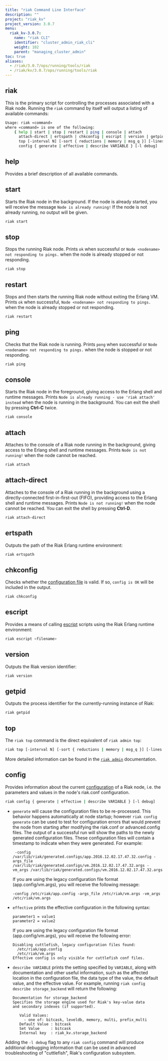 ```yaml
---
title: "riak Command Line Interface"
description: ""
project: "riak_kv"
project_version: 3.0.7
menu:
  riak_kv-3.0.7:
    name: "riak CLI"
    identifier: "cluster_admin_riak_cli"
    weight: 102
    parent: "managing_cluster_admin"
toc: true
aliases:
  - /riak/3.0.7/ops/running/tools/riak
  - /riak/kv/3.0.7/ops/running/tools/riak
---
```


[configuration file]: {{<baseurl>}}riak/kv/3.0.7/configuring/reference/
[escript]: http://www.erlang.org/doc/man/escript.html
[`riak admin`]: {{<baseurl>}}riak/kv/3.0.7/using/admin/riak-admin/#top
[configuration]: {{<baseurl>}}riak/kv/3.0.7/configuring/reference/

## riak

This is the primary script for controlling the processes associated with a Riak node. Running the `riak` command by itself will output a listing of available commands:

```bash
Usage: riak «command»
where «command» is one of the following:
    { help | start | stop | restart | ping | console | attach
      attach-direct | ertspath | chkconfig | escript | version | getpid
      top [-interval N] [-sort { reductions | memory | msg_q }] [-lines N] } |
      config { generate | effective | describe VARIABLE } [-l debug]
```

## help

Provides a brief description of all available commands.

## start

Starts the Riak node in the background. If the node is already started, you will receive the message `Node is already running!` If the node is not already running, no output will be given.

```bash
riak start
```

## stop

Stops the running Riak node. Prints `ok` when successful or `Node <nodename> not responding to pings.` when the node is already stopped or not responding.

```bash
riak stop
```

## restart

Stops and then starts the running Riak node without exiting the Erlang VM.
Prints `ok` when successful, `Node <nodename> not responding to pings.` when the node is already stopped or not responding.

```bash
riak restart
```

## ping

Checks that the Riak node is running. Prints `pong` when successful or `Node <nodename> not responding to pings.` when the node is stopped or not responding.

```bash
riak ping
```

## console

Starts the Riak node in the foreground, giving access to the Erlang shell and
runtime messages. Prints `Node is already running - use 'riak attach' instead`
when the node is running in the background. You can exit the shell by pressing **Ctrl-C** twice.

```bash
riak console
```

## attach

Attaches to the console of a Riak node running in the background, giving access to the Erlang shell and runtime messages. Prints `Node is not running!` when the node cannot be reached.

```bash
riak attach
```

## attach-direct

Attaches to the console of a Riak running in the background using a directly-connected first-in-first-out (FIFO), providing access to the Erlang shell and runtime messages. Prints `Node is not running!` when the node cannot be reached. You can exit the shell by pressing **Ctrl-D**.

```bash
riak attach-direct
```

## ertspath

Outputs the path of the Riak Erlang runtime environment:

```bash
riak ertspath
```

## chkconfig

Checks whether the [configuration file][configuration file] is valid. If so, `config is OK` will be included in the output.

```bash
riak chkconfig
```

## escript

Provides a means of calling [escript][escript] scripts using the Riak Erlang runtime environment:

```bash
riak escript <filename>
```

## version

Outputs the Riak version identifier:

```bash
riak version
```

## getpid

Outputs the process identifier for the currently-running instance of Riak:

```bash
riak getpid
```

## top

The `riak top` command is the direct equivalent of `riak admin top`:

```bash
riak top [-interval N] [-sort { reductions | memory | msg_q }] [-lines N] }
```

More detailed information can be found in the [`riak admin`][`riak admin`] documentation.

## config

Provides information about the current [configuration][configuration] of a Riak node, i.e. the parameters and values in the node's riak.conf configuration.

```bash
riak config { generate | effective | describe VARIABLE } [-l debug]
```

* `generate` will cause the configuration files to be re-processed.  This behavior happens automatically at node startup; however `riak config generate` can be used to test for configuration errors that would prevent the node from starting after modifying the riak.conf or advanced.config files.
    The output of a successful run will show the paths to the newly generated configuration files.  These configuration files will contain a timestamp to indicate when they were generated.  For example:

    ```
     -config /var/lib/riak/generated.configs/app.2016.12.02.17.47.32.config -args_file /var/lib/riak/generated.configs/vm.2016.12.02.17.47.32.args -vm_args /var/lib/riak/generated.configs/vm.2016.12.02.17.47.32.args
    ```

    If you are using the legacy configuration file format (app.config/vm.args), you will receive the following message:

    ```
    -config /etc/riak/app.config -args_file /etc/riak/vm.args -vm_args /etc/riak/vm.args
    ```

* `effective` prints the effective configuration in the following syntax:

    ```
    parameter1 = value1
    parameter2 = value2
    ```

    If you are using the legacy configuration file format (app.config/vm.args), you will receive the following error:

    ```
    Disabling cuttlefish, legacy configuration files found:
      /etc/riak/app.config
      /etc/riak/vm.args
    Effective config is only visible for cuttlefish conf files.
    ```

* `describe VARIABLE` prints the setting specified by `VARIABLE`, along with documentation and other useful information, such as the affected location in the configuration file, the data type of the value, the default value, and the effective value. For example, running `riak config describe storage_backend` will return the following:

    ```
    Documentation for storage_backend
    Specifies the storage engine used for Riak's key-value data
    and secondary indexes (if supported).

       Valid Values:
         - one of: bitcask, leveldb, memory, multi, prefix_multi
       Default Value : bitcask
       Set Value     : bitcask
       Internal key  : riak_kv.storage_backend
    ```

Adding the `-l debug` flag to any `riak config` command will produce additional debugging information that can be used in advanced troubleshooting of "cuttlefish", Riak's configuration subsystem.

